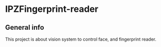 # IPZFingerprint-reader

## General info
This project is about vision system to control face, and fingerprint reader.

